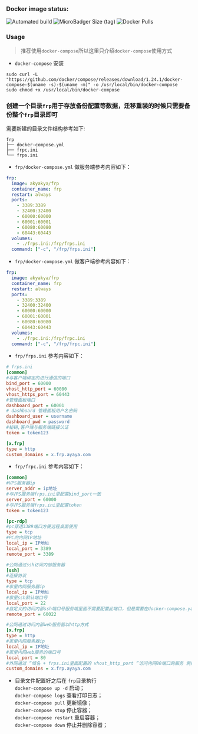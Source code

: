 ### Docker image status:
![Automated build](https://img.shields.io/docker/cloud/build/akyakya/frp?label=&style=flat-square) 
![MicroBadger Size (tag)](https://img.shields.io/microbadger/image-size/akyakya/frp?&style=flat-square) 
![Docker Pulls](https://img.shields.io/docker/pulls/akyakya/frp?&style=flat-square)
### Usage
> 推荐使用`docker-compose`所以这里只介绍`docker-compose`使用方式

- `docker-compose` 安装
```
sudo curl -L "https://github.com/docker/compose/releases/download/1.24.1/docker-compose-$(uname -s)-$(uname -m)" -o /usr/local/bin/docker-compose
sudo chmod +x /usr/local/bin/docker-compose
```
### 创建一个目录`frp`用于存放备份配置等数据，迁移重装的时候只需要备份整个`frp`目录即可
需要新建的目录文件结构参考如下:
```
frp
├── docker-compose.yml
├── frpc.ini
└── frps.ini
```
- `frp/docker-compose.yml` 做服务端参考内容如下：
```yaml
frp:
  image: akyakya/frp
  container_name: frp
  restart: always
  ports:
    - 3389:3389
    - 32400:32400
    - 60000:60000
    - 60001:60001
    - 60080:60080
    - 60443:60443
  volumes:
    - ./frps.ini:/frp/frps.ini
  command: ["-c", "/frp/frps.ini"]
```
- `frp/docker-compose.yml` 做客户端参考内容如下：
```yaml
frp:
  image: akyakya/frp
  container_name: frp
  restart: always
  ports:
    - 3389:3389
    - 32400:32400
    - 60000:60000
    - 60001:60001
    - 60080:60080
    - 60443:60443
  volumes:
    - ./frpc.ini:/frp/frpc.ini
  command: ["-c", "/frp/frpc.ini"]
```
- `frp/frps.ini` 参考内容如下：
```ini
# frps.ini
[common]
#与客户端绑定的进行通信的端口
bind_port = 60000
vhost_http_port = 60080
vhost_https_port = 60443
#管理面板端口
dashboard_port = 60001
# dashboard 管理面板用户名密码
dashboard_user = username
dashboard_pwd = password
#秘钥,客户端与服务端链接认证
token = token123

[x.frp]
type = http
custom_domains = x.frp.ayaya.com
```
- `frp/frpc.ini` 参考内容如下：
```ini
[common]
#VPS服务器ip  
server_addr = ip地址
#与VPS服务端frps.ini里配置bind_port一致
server_port = 60000
#与VPS服务端frps.ini里配置token
token = token123

[pc-rdp]
#pc穿透3389端口方便远程桌面使用
type = tcp
#PC的内网IP地址
local_ip = IP地址
local_port = 3389
remote_port = 3389

#公网通过ssh访问内部服务器  
[ssh]
#连接协议
type = tcp
#家里内网服务器ip
local_ip = IP地址
#家里ssh默认端口号
local_port = 22
#自定义的访问内部ssh端口号服务端里面不需要配置此端口，但是需要在docker-compose.yaml配置把这个端口映射出去
remote_port = 60022

#公网通过访问内部web服务器以http方式  
[x.frp]
type = http
#家里内网服务器ip
local_ip = IP地址
#家里内网web服务的端口号
local_port = 80
#外网通过 “域名 + frps.ini里面配置的 vhost_http_port ”访问内网80端口的服务 例如：http://x.frp.ayaya.com:60080
custom_domains = x.frp.ayaya.com
```

- 目录文件配置好之后在 `frp`目录执行  
 `docker-compose up -d` 启动；  
 `docker-compose logs` 查看打印日志；  
 `docker-compose pull` 更新镜像；  
 `docker-compose stop` 停止容器；  
 `docker-compose restart` 重启容器；  
 `docker-compose down` 停止并删除容器；  

